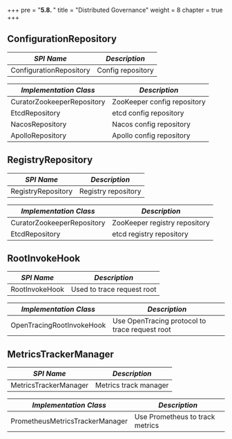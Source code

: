 +++
pre = "<b>5.8. </b>"
title = "Distributed Governance"
weight = 8
chapter = true
+++

## ConfigurationRepository

| *SPI Name*                       | *Description*           |
| -------------------------------- | ----------------------- |
| ConfigurationRepository          | Config repository           |

| *Implementation Class*           | *Description*           |
| -------------------------------- | ----------------------- |
| CuratorZookeeperRepository       | ZooKeeper config repository |
| EtcdRepository                   | etcd config repository      |
| NacosRepository                  | Nacos config repository     |
| ApolloRepository                 | Apollo config repository    |

## RegistryRepository

| *SPI Name*                       | *Description*             |
| -------------------------------- | ------------------------- |
| RegistryRepository               | Registry repository           |

| *Implementation Class*           | *Description*             |
| -------------------------------- | ------------------------- |
| CuratorZookeeperRepository | ZooKeeper registry repository |
| EtcdRepository             | etcd registry repository      |

## RootInvokeHook

| *SPI Name*                | *Description*                                  |
| ------------------------- | ---------------------------------------------- |
| RootInvokeHook            | Used to trace request root                     |

| *Implementation Class*    | *Description*                                  |
| ------------------------- | ---------------------------------------------- |
| OpenTracingRootInvokeHook | Use OpenTracing protocol to trace request root |

## MetricsTrackerManager

| *SPI Name*                      | *Description*                   |
| ------------------------------- | ------------------------------- |
| MetricsTrackerManager           | Metrics track manager           |

| *Implementation Class*          | *Description*                   |
| ------------------------------- | ------------------------------- |
| PrometheusMetricsTrackerManager | Use Prometheus to track metrics |
